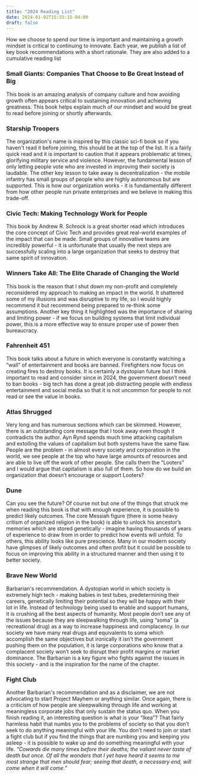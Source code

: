 ```yaml
---
title: "2024 Reading List"
date: 2024-01-02T15:55:15-04:00
draft: false
---
```


How we choose to spend our time is important and maintaining a growth mindset is critical to continuing to innovate. Each year, we publish a list of key book recommendations with a short rationale. They are also added to a cumulative reading list 

### Small Giants: Companies That Choose to Be Great Instead of Big
This book is an amazing analysis of company culture and how avoiding growth often appears critical to sustaining innovation and achieving greatness. This book helps explain much of our mindset and would be great to read before joining or shortly afterwards.

### Starship Troopers
The organization's name is inspired by this classic sci-fi book so if you haven't read it before joining, this should be at the top of the list. It is a fairly quick read and it is important to caution that it appears problematic at times, glorifying military service and violence. However, the fundamental lesson of only letting people vote who are invested in improving their society is laudable. The other key lesson to take away is decentralization - the mobile infantry has small groups of people who are highly autonomous but are supported. This is how our organization works - it is fundamentally different from how other people run private enterprises and we believe in making this trade-off.

### Civic Tech: Making Technology Work for People 
This book by Andrew R. Schrock is a great shorter read which introduces the core concept of Civic Tech and provides great real-world examples of the impact that can be made. Small groups of innovative teams are incredibly powerful - it is unfortunate that usually the next steps are successfully scaling into a large organization that seeks to destroy that same spirit of innovation.

### Winners Take All: The Elite Charade of Changing the World
This book is the reason that I shut down my non-profit and completely reconsidered my approach to making an impact in the world. It shattered some of my illusions and was disruptive to my life, so I would highly recommend it but recommend being prepared to re-think some assumptions. Another key thing it highlighted was the importance of sharing and limiting power - if we focus on building systems that limit individual power, this is a more effective way to ensure proper use of power then bureaucracy.

### Fahrenheit 451
This book talks about a future in which everyone is constantly watching a “wall” of entertainment and books are banned. Firefighters now focus on creating fires to destroy books. It is certainly a dystopian future but I think important to read and consider since in 2024, the government doesn’t need to ban books - big tech has done a great job distracting people with endless entertainment and social media so that it is not uncommon for people to not read or see the value in books.

### Atlas Shrugged
Very long and has numerous sections which can be skimmed. However, there is an outstanding core message that I took away even though it contradicts the author. Ayn Rynd spends much time attacking capitalism and extolling the values of capitalism but both systems have the same flaw. People are the problem - in almost every society and corporation in the world, we see people at the top who have large amounts of resources and are able to live off the work of other people. She calls them the “Looters” and I would argue that capitalism is also full of them. So how do we build an organization that doesn’t encourage or support Looters?

### Dune 
Can you see the future? Of course not but one of the things that struck me when reading this book is that with enough experience, it is possible to predict likely outcomes. The core Messiah figure (there is some heavy critism of organized religion in the book) is able to unlock his ancestor’s memories which are stored genetically - imagine having thousands of years of experience to draw from in order to predict how events will unfold. To others, this ability looks like pure prescience. Many in our modern society have glimpses of likely outcomes and often profit but it could be possible to focus on improving this ability in a structured manner and then using it to better society.

### Brave New World
Barbarian's recommendation. A dystopian world in which society is extremely high tech - making babies in test tubes, predetermining their careers, genetically limiting their potential so they will be happy with their lot in life. Instead of technology being used to enable and support humans, it is crushing all the best aspects of humanity. Most people don’t see any of the issues because they are sleepwalking through life, using “soma” (a recreational drug) as a way to increase happiness and complacency. In our society we have many real drugs and equivalents to soma which accomplish the same objectives but ironically it isn’t the government pushing them on the population, it is large corporations who know that a complacent society won’t seek to disrupt their profit margins or market dominance. The Barbarian is a key figure who fights against the issues in this society - and is the inspiration for the name of the chapter.
 

### Fight Club
Another Barbarian's recommendation and as a disclaimer, we are not advocating to start Project Mayhem or anything similar. Once again, there is a criticism of how people are sleepwalking through life and working at meaningless corporate jobs that only sustain the status quo. When you finish reading it, an interesting question is what is your “Ikea”? That fairly harmless habit that numbs you to the problems of society so that you don’t seek to do anything meaningful with your life. You don’t need to join or start a fight club but if you find the things that are numbing you and keeping you asleep - it is possible to wake up and do something meaningful with your life. _“Cowards die many times before their deaths; the valiant never taste of death but once. Of all the wonders that I yet have heard it seems to me most strange that men should fear; seeing that death, a necessary end, will come when it will come.”_


